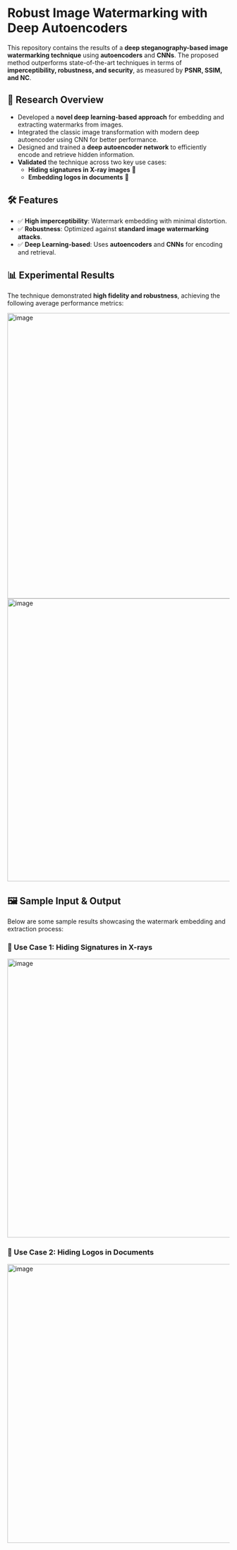 # Robust Image Watermarking with Deep Autoencoders  

This repository contains the results of a **deep steganography-based image watermarking technique** using **autoencoders** and **CNNs**. The proposed method outperforms state-of-the-art techniques in terms of **imperceptibility, robustness, and security**, as measured by **PSNR, SSIM, and NC**.

## 🔬 Research Overview  
- Developed a **novel deep learning-based approach** for embedding and extracting watermarks from images.
- Integrated the classic image transformation with modern deep autoencoder using CNN for better performance.
- Designed and trained a **deep autoencoder network** to efficiently encode and retrieve hidden information.  
- **Validated** the technique across two key use cases:
  - **Hiding signatures in X-ray images** 🏥  
  - **Embedding logos in documents** 📜  

## 🛠️ Features  
- ✅ **High imperceptibility**: Watermark embedding with minimal distortion.  
- ✅ **Robustness**: Optimized against **standard image watermarking attacks**.  
- ✅ **Deep Learning-based**: Uses **autoencoders** and **CNNs** for encoding and retrieval.  


## 📊 Experimental Results  
The technique demonstrated **high fidelity and robustness**, achieving the following average performance metrics:  

<img width="646" alt="image" src="https://github.com/user-attachments/assets/55106b3d-fb06-46e3-b3f4-20b0b29e02c0" />

<img width="640" alt="image" src="https://github.com/user-attachments/assets/9a5bb0c0-0682-4aa8-9d9a-403ac869fc41" />

## 🖼️ Sample Input & Output  
Below are some sample results showcasing the watermark embedding and extraction process:

### 🔹 Use Case 1: Hiding Signatures in X-rays  

<img width="631" alt="image" src="https://github.com/user-attachments/assets/e0633939-e823-44c1-b874-ee33751f5c31" />


### 🔹 Use Case 2: Hiding Logos in Documents  

<img width="631" alt="image" src="https://github.com/user-attachments/assets/3d153481-a358-4e48-97fa-73e520bb7f10" />




